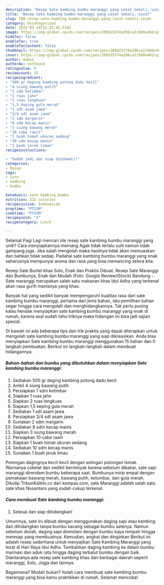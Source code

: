 ```yaml
---
description: "Resep Sate kambing bumbu maranggi yang Lezat Sekali, Lezat"
title: "Resep Sate kambing bumbu maranggi yang Lezat Sekali, Lezat"
slug: 788-resep-sate-kambing-bumbu-maranggi-yang-lezat-sekali-lezat
category: Uncategorized
date: 2023-03-14T15:22:42.518Z
image: https://img-global.cpcdn.com/recipes/209d25374a296ca2/680x482cq70/sate-kambing-bumbu-maranggi-foto-resep-utama.jpg
hideToc: false
enableToc: true
enableTocContent: false
thumbnail: https://img-global.cpcdn.com/recipes/209d25374a296ca2/680x482cq70/sate-kambing-bumbu-maranggi-foto-resep-utama.jpg
cover: https://img-global.cpcdn.com/recipes/209d25374a296ca2/680x482cq70/sate-kambing-bumbu-maranggi-foto-resep-utama.jpg
author: Admin
authorAv: notfound
ratingvalue: 5
reviewcount: 15
recipeingredient:
- "500 gr daging kambing potong dadu kecil"
- "4 siung bawang putih"
- "1 sdm ketimbar"
- "1 ruas jahe"
- "2 ruas lengkuas"
- "1,5 keping gula merah"
- "1 sdt asam jawa"
- "3/4 sdt asam jawa"
- "2 sdm margarin"
- "8 sdm kecap manis"
- "3 siung bawang merah"
- "10 cabe rawit"
- "1 buah tomat ukuran sedang"
- "10 sdm kecap manis"
- "1 buah jeruk limau"
recipeinstructions:

- "Sudah jadi dan siap dinikmati!"
categories:
- Resep
tags:
- sate
- kambing
- bumbu

katakunci: sate kambing bumbu 
nutrition: 222 calories
recipecuisine: Indonesian
preptime: "PT23M"
cooktime: "PT43M"
recipeyield: "3"
recipecategory: Lunch

---
```



Selamat Pagi Lagi mencari ide resep sate kambing bumbu maranggi yang unik? Cara menyiapkannya memang Agak tidak terlalu sulit namun tidak gampang juga. Jika salah mengolah maka hasilnya tidak akan memuaskan dan bahkan tidak sedap. Padahal sate kambing bumbu maranggi yang enak seharusnya mempunyai aroma dan rasa yang bisa memancing selera kita.


Resep Sate Buntel khas Solo, Enak dan Praktis Dibuat. Resep Sate Maranggi dan Bumbunya, Enak dan Mudah (Foto: Google Review/iStock) Bandung -. Sate maranggi merupakan salah satu makanan khas Idul Adha yang terkenal akan rasa gurih manisnya yang khas.

Banyak hal yang sedikit banyak mempengaruhi kualitas rasa dari sate kambing bumbu maranggi, pertama dari jenis bahan, lalu pemilihan bahan segar hingga cara mengolah dan menghidangkannya. Tak perlu pusing kalau hendak menyiapkan sate kambing bumbu maranggi yang enak di rumah, karena asal sudah tahu triknya maka hidangan ini bisa jadi sajian spesial.


Di bawah ini ada beberapa tips dan trik praktis yang dapat diterapkan untuk mengolah sate kambing bumbu maranggi yang siap dikreasikan. Anda bisa menyiapkan Sate kambing bumbu maranggi menggunakan 15 bahan dan 0 langkah pembuatan. Berikut ini langkah-langkah dalam membuat hidangannya.

<!--inarticleads1-->

##### Bahan-bahan dan bumbu yang dibutuhkan dalam menyiapkan Sate kambing bumbu maranggi:

1. Sediakan 500 gr daging kambing potong dadu kecil
1. Ambil 4 siung bawang putih
1. Persiapkan 1 sdm ketimbar
1. Siapkan 1 ruas jahe
1. Siapkan 2 ruas lengkuas
1. Siapkan 1,5 keping gula merah
1. Sediakan 1 sdt asam jawa
1. Persiapkan 3/4 sdt asam jawa
1. Gunakan 2 sdm margarin
1. Sediakan 8 sdm kecap manis
1. Siapkan 3 siung bawang merah
1. Persiapkan 10 cabe rawit
1. Siapkan 1 buah tomat ukuran sedang
1. Sediakan 10 sdm kecap manis
1. Gunakan 1 buah jeruk limau


Potongan dagingnya kecil-kecil dengan selingan potongan lemak. Warnanya cokelat dan sedikit berminyak karena sebelum dibakar, sate sapi maranggi direndam bumbu beberapa saat. Bumbunya mirip empal dengan pemakaian bawang merah, bawang putih, ketumbar, dan gula merah. Dikutip TribunKaltim.co dari kompas.com, sate Maranggi adalah salah satu sate khas Nusantara yang sudah cukup terkenal. 

<!--inarticleads2-->

##### Cara membuat Sate kambing bumbu maranggi:


1. Selesai dan siap dihidangkan!

Umumnya, sate ini dibuat dengan menggunakan daging sapi atau kambing dan dihidangkan tanpa bumbu kacang sebagai bumbu satenya. Namun sebelum diolah, daging sapi direndam dengan bumbu kaya rempah hingga meresap yang membuatnya. Kemudian, angkat dan dinginkan Berikut ini adalah resep sederhana untuk menyajikan Sate Kambing Maranggi yang lezat di Hari Raya Idul Adha. Tambahkan daging kambing ke dalam bumbu marinasi dan aduk rata hingga daging terbalut bumbu dengan baik. Diantaranya ada resep sate kambing khas dari berbagai daerah seperti maranggi, Solo, Jogja dan lainnya. 

Bagaimana? Mudah bukan? Itulah cara membuat sate kambing bumbu maranggi yang bisa kamu praktikkan di rumah. Selamat mencoba!
